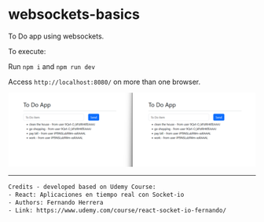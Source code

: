 # websockets-basics

To Do app using websockets.

To execute:

Run `npm i` and `npm run dev`

Access `http://localhost:8080/` on more than one browser.

![Screenshot](todo.png)

---
```
Credits - developed based on Udemy Course: 
- React: Aplicaciones en tiempo real con Socket-io
- Authors: Fernando Herrera
- Link: https://www.udemy.com/course/react-socket-io-fernando/
